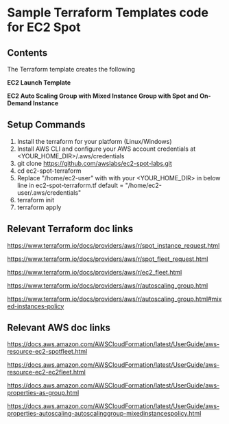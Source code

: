 # Sample Terraform Templates code  for EC2 Spot

## Contents   

The Terraform template creates the following 

**EC2 Launch Template**

**EC2 Auto Scaling Group with Mixed Instance Group with Spot and On-Demand Instance**


## Setup Commands

1. Install the terraform for your platform (Linux/Windows)
2. Install AWS CLI and configure your AWS account credentials at <YOUR_HOME_DIR>/.aws/credentials
3. git clone https://github.com/awslabs/ec2-spot-labs.git
4. cd ec2-spot-terraform
5. Replace "/home/ec2-user" with with your <YOUR_HOME_DIR> in below line in ec2-spot-terraform.tf 
   default = "/home/ec2-user/.aws/credentials"
6. terraform init
7. terraform apply


## Relevant Terraform doc links

https://www.terraform.io/docs/providers/aws/r/spot_instance_request.html

https://www.terraform.io/docs/providers/aws/r/spot_fleet_request.html

https://www.terraform.io/docs/providers/aws/r/ec2_fleet.html

https://www.terraform.io/docs/providers/aws/r/autoscaling_group.html

https://www.terraform.io/docs/providers/aws/r/autoscaling_group.html#mixed-instances-policy


## Relevant AWS doc links

https://docs.aws.amazon.com/AWSCloudFormation/latest/UserGuide/aws-resource-ec2-spotfleet.html

https://docs.aws.amazon.com/AWSCloudFormation/latest/UserGuide/aws-resource-ec2-ec2fleet.html

https://docs.aws.amazon.com/AWSCloudFormation/latest/UserGuide/aws-properties-as-group.html

https://docs.aws.amazon.com/AWSCloudFormation/latest/UserGuide/aws-properties-autoscaling-autoscalinggroup-mixedinstancespolicy.html 











